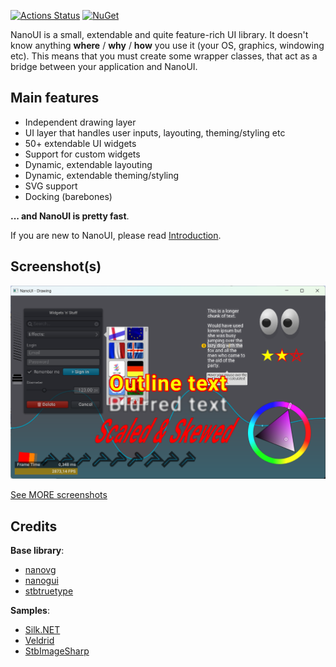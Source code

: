[![Actions Status](https://github.com/kbergius/NanoUI/workflows/Build/badge.svg)](https://github.com/kbergius/NanoUI/Build)
[![NuGet](https://img.shields.io/nuget/v/NanoUI.svg)](https://www.nuget.org/packages/NanoUI)

NanoUI is a small, extendable and quite feature-rich UI library. It doesn't know anything **where** / **why** / **how** you use it (your OS, graphics, windowing etc). This means that you must create some wrapper classes, that act as a bridge between your application and NanoUI.

## Main features
- Independent drawing layer
- UI layer that handles user inputs, layouting, theming/styling etc
- 50+ extendable UI widgets
- Support for custom widgets
- Dynamic, extendable layouting
- Dynamic, extendable theming/styling
- SVG support
- Docking (barebones)

**... and NanoUI is pretty fast**.

If you are new to NanoUI, please read [Introduction](docs/INTRODUCTION.md).

## Screenshot(s)

![Drawing](docs/screenshots/drawing.png)

[See MORE screenshots](docs/screenshots/SCREENSHOTS.md)

## Credits

**Base library**:
- [nanovg](https://github.com/memononen/nanovg)
- [nanogui](https://github.com/wjakob/nanogui)
- [stbtruetype](https://github.com/nothings/stb)

**Samples**:
- [Silk.NET](https://github.com/dotnet/Silk.NET)
- [Veldrid](https://github.com/veldrid/veldrid)
- [StbImageSharp](https://github.com/StbSharp/StbImageSharp)
